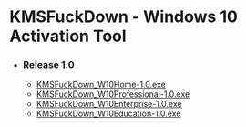 # KMSFuckDown - Windows 10 Activation Tool

* ### Release 1.0

  * [KMSFuckDown_W10Home-1.0.exe](https://github.com/Fonlogen/Windows-Tools-Binaries/Releases/KMSFuckDown/KMSFuckDown_W10Home-1.0.exe)
  * [KMSFuckDown_W10Professional-1.0.exe](https://github.com/Fonlogen/Windows-Tools-Binaries/Releases/KMSFuckDown/KMSFuckDown_W10Professional-1.0.exe)
  * [KMSFuckDown_W10Enterprise-1.0.exe](https://github.com/Fonlogen/Windows-Tools-Binaries/Releases/KMSFuckDown/KMSFuckDown_W10Enterprise-1.0.exe)
  * [KMSFuckDown_W10Education-1.0.exe](https://github.com/Fonlogen/Windows-Tools-Binaries/Releases/KMSFuckDown/KMSFuckDown_W10Education-1.0.exe)
